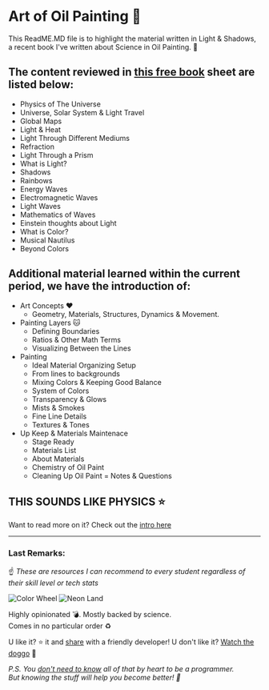 # Art of Oil Painting :thinking:

This ReadME.MD file is to highlight the material written in Light & Shadows, a recent book I've written about Science in Oil Painting. :dog:

## The content reviewed in [this free book](https://github.com/anagouveia1/tutorials/blob/master/Drawing/Light%20%26%20Shadows%20-%20Introduction%20to%20Oil%20Painting.pdf) sheet are listed below:

- Physics of The Universe
- Universe, Solar System & Light Travel
- Global Maps
- Light & Heat
- Light Through Different Mediums
- Refraction
- Light Through a Prism
- What is Light?
- Shadows
- Rainbows
- Energy Waves
- Electromagnetic Waves
- Light Waves
- Mathematics of Waves
- Einstein thoughts about Light
- What is Color?
- Musical Nautilus
- Beyond Colors

## Additional material learned within the current period, we have the introduction of:

- Art Concepts :heart:
  - Geometry, Materials, Structures, Dynamics & Movement.
- Painting Layers :cat:
  - Defining Boundaries
  - Ratios & Other Math Terms
  - Visualizing Between the Lines
- Painting
  - Ideal Material Organizing Setup
  - From lines to backgrounds
  - Mixing Colors & Keeping Good Balance
  - System of Colors
  - Transparency & Glows
  - Mists & Smokes
  - Fine Line Details
  - Textures & Tones
 - Up Keep & Materials Maintenace
    - Stage Ready
    - Materials List
    - About Materials
    - Chemistry of Oil Paint
    - Cleaning Up Oil Paint
 = Notes & Questions
 
## THIS SOUNDS LIKE PHYSICS :star: 

Want to read more on it? Check out the [intro here](https://github.com/anagouveia1/tutorials/blob/master/Drawing/Book1/ReadME.MD)

---

### Last Remarks:

:point_up: *These are resources I can recommend to every student regardless of their skill level or tech stats*

![Color Wheel](IMG0070.jpg)
![Neon Land](IMG0071.jpg)

Highly opinionated :bomb:. Mostly backed by science.  
Comes in no particular order :recycle:

U like it? :star: it and [share](https://github.com/anagouveia1?tab=repositories) with a friendly developer! 
U don't like it? [Watch the doggo](https://twitter.com/RespectfulMemes/status/900147758845308930) :dog:

*P.S. You [don't need to know](https://xkcd.com/1050/) all of that by heart to be a programmer.  
But knowing the stuff will help you become better! :muscle:*
